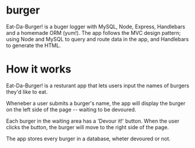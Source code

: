 # burger

Eat-Da-Burger! is a buger logger with MySQL, Node, Express, Handlebars and a homemade ORM (yum!). The app follows the MVC design pattern; using Node and MySQL to query and route data in the app, and Handlebars to generate the HTML.

# How it works
Eat-Da-Burger! is a resturant app that lets users input the names of burgers they'd like to eat.

Wheneber a user submits a burger's name, the app will display the burger on the left side of the page -- waiting to be devoured.

Each burger in the waiting area has a 'Devour it!' button. When the user clicks the button, the burger will move to the right side of the page.

The app stores every burger in a database, wheter devoured or not.



